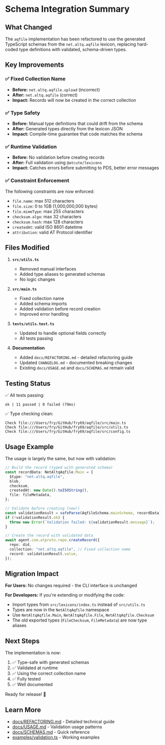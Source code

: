 # Schema Integration Summary

## What Changed

The `aqfile` implementation has been refactored to use the generated TypeScript
schemas from the `net.altq.aqfile` lexicon, replacing hard-coded type
definitions with validated, schema-driven types.

## Key Improvements

### ✅ Fixed Collection Name

- **Before:** `net.altq.aqfile.upload` (incorrect)
- **After:** `net.altq.aqfile` (correct)
- **Impact:** Records will now be created in the correct collection

### ✅ Type Safety

- **Before:** Manual type definitions that could drift from the schema
- **After:** Generated types directly from the lexicon JSON
- **Impact:** Compile-time guarantee that code matches the schema

### ✅ Runtime Validation

- **Before:** No validation before creating records
- **After:** Full validation using `@atcute/lexicons`
- **Impact:** Catches errors before submitting to PDS, better error messages

### ✅ Constraint Enforcement

The following constraints are now enforced:

- `file.name`: max 512 characters
- `file.size`: 0 to 1GB (1,000,000,000 bytes)
- `file.mimeType`: max 255 characters
- `checksum.algo`: max 32 characters
- `checksum.hash`: max 128 characters
- `createdAt`: valid ISO 8601 datetime
- `attribution`: valid AT Protocol identifier

## Files Modified

1. **`src/utils.ts`**
   - Removed manual interfaces
   - Added type aliases to generated schemas
   - No logic changes

2. **`src/main.ts`**
   - Fixed collection name
   - Added schema imports
   - Added validation before record creation
   - Improved error handling

3. **`tests/utils.test.ts`**
   - Updated to handle optional fields correctly
   - All tests passing

4. **Documentation**
   - Added `docs/REFACTORING.md` - detailed refactoring guide
   - Updated `CHANGELOG.md` - documented breaking changes
   - Existing `docs/USAGE.md` and `docs/SCHEMAS.md` remain valid

## Testing Status

✅ All tests passing:

```
ok | 11 passed | 0 failed (79ms)
```

✅ Type checking clean:

```
Check file:///Users/fry/GitHub/fry69/aqfile/src/main.ts
Check file:///Users/fry/GitHub/fry69/aqfile/src/utils.ts
Check file:///Users/fry/GitHub/fry69/aqfile/src/config.ts
```

## Usage Example

The usage is largely the same, but now with validation:

```typescript
// Build the record (typed with generated schema)
const recordData: NetAltqAqfile.Main = {
  $type: "net.altq.aqfile",
  blob,
  checksum,
  createdAt: new Date().toISOString(),
  file: fileMetadata,
};

// Validate before creating (new!)
const validationResult = safeParse(AqfileSchema.mainSchema, recordData);
if (!validationResult.ok) {
  throw new Error(`Validation failed: ${validationResult.message}`);
}

// Create the record with validated data
await agent.com.atproto.repo.createRecord({
  repo: did,
  collection: "net.altq.aqfile", // Fixed collection name
  record: validationResult.value,
});
```

## Migration Impact

**For Users:** No changes required - the CLI interface is unchanged

**For Developers:** If you're extending or modifying the code:

- Import types from `src/lexicons/index.ts` instead of `src/utils.ts`
- Types are now in the `NetAltqAqfile` namespace
- Use `NetAltqAqfile.Main`, `NetAltqAqfile.File`, `NetAltqAqfile.Checksum`
- The old exported types (`FileChecksum`, `FileMetadata`) are now type aliases

## Next Steps

The implementation is now:

1. ✅ Type-safe with generated schemas
2. ✅ Validated at runtime
3. ✅ Using the correct collection name
4. ✅ Fully tested
5. ✅ Well documented

Ready for release! 🚀

## Learn More

- [docs/REFACTORING.md](./REFACTORING.md) - Detailed technical guide
- [docs/USAGE.md](./USAGE.md) - Validation usage patterns
- [docs/SCHEMAS.md](./SCHEMAS.md) - Quick reference
- [examples/validation.ts](../examples/validation.ts) - Working examples

